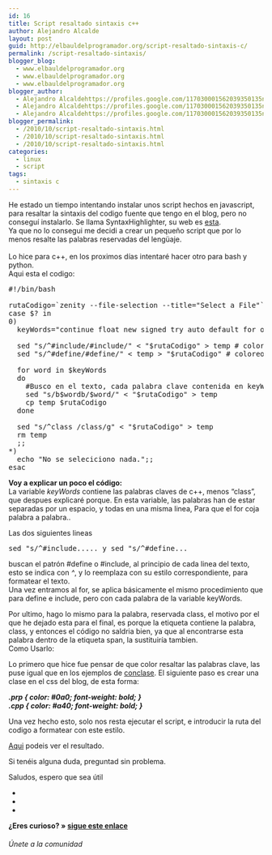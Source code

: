 ```yaml
---
id: 16
title: Script resaltado sintaxis c++
author: Alejandro Alcalde
layout: post
guid: http://elbauldelprogramador.org/script-resaltado-sintaxis-c/
permalink: /script-resaltado-sintaxis/
blogger_blog:
  - www.elbauldelprogramador.org
  - www.elbauldelprogramador.org
  - www.elbauldelprogramador.org
blogger_author:
  - Alejandro Alcaldehttps://profiles.google.com/117030001562039350135noreply@blogger.com
  - Alejandro Alcaldehttps://profiles.google.com/117030001562039350135noreply@blogger.com
  - Alejandro Alcaldehttps://profiles.google.com/117030001562039350135noreply@blogger.com
blogger_permalink:
  - /2010/10/script-resaltado-sintaxis.html
  - /2010/10/script-resaltado-sintaxis.html
  - /2010/10/script-resaltado-sintaxis.html
categories:
  - linux
  - script
tags:
  - sintaxis c
---
```

He estado un tiempo intentando instalar unos script hechos en javascript, para resaltar la sintaxis del codigo fuente que tengo en el blog, pero no conseguí instalarlo. Se llama SyntaxHighlighter, su web es <a href="http://alexgorbatchev.com/SyntaxHighlighter/" target="_blank">esta</a>.  
Ya que no lo consegui me decidi a crear un pequeño script que por lo menos resalte las palabras reservadas del lengüaje.  
<span class="fullpost"> <br /> Lo hice para c++, en los proximos días intentaré hacer otro para bash y python.<br /> Aqui esta el codigo:</p> 

<pre class="ejemplo"><span class="path">#!/bin/bash</span>

rutaCodigo=`zenity --file-selection --title="Select a File"`
<span class="bash">case</span> $? <span class="bash">in</span>
0)
  keyWords="continue float new signed try auto default for operator sizeof typedef break delete friend private static union case do goto protected struct unsigned catch double if public switch virtual char else inline register template void enum int return this volatile const extern long short throw while bool cout cin using namespace"

  <span class="bash">sed</span> "s/^#include/<span class="prp">#include</span>/" &lt; "$rutaCodigo" > temp # coloreo el include
  <span class="bash">sed</span> "s/^#define/<span class="prp">#define</span>/" &lt; temp > "$rutaCodigo" # coloreo el define

  <span class="bash">for</span> word <span class="bash">in</span> $keyWords
  <span class="bash">do</span>
    <span class="comentario">#Busco en el texto, cada palabra clave contenida en keyWords, y le añado la etiqueta span</span>
    <span class="bash">sed</span> "s/b$wordb/<span class="cpp">$word</span>/" &lt; "$rutaCodigo" > temp
    <span class="bash">cp</span> temp $rutaCodigo
  <span class="bash">done</span>

  <span class="bash">sed</span> "s/^class /<span class="cpp">class</span>/g" &lt; "$rutaCodigo" > temp
  <span class="bash">rm</span> temp
  ;;            
*)
  <span class="bash">echo</span> "No se seleciciono nada.";;
<span class="bash">esac</span>
</pre>

<p>
  <b>Voy a explicar un poco el código:</b><br /> La variable <em>keyWords</em> contiene las palabras claves de c++, menos &#8220;class&#8221;, que despues explicaré porque. En esta variable, las palabras han de estar separadas por un espacio, y todas en una misma linea, Para que el for coja palabra a palabra..
</p>

<p>
  Las dos siguientes lineas 
  
  <pre>sed "s/^#include..... y sed "s/^#define...</pre>
  
  <p>
    buscan el patrón #define o #include, al principio de cada linea del texto, esto se indica con <em>^</em>, y lo reemplaza con su estilo correspondiente, para formatear el texto.<br /> Una vez entramos al for, se aplica básicamente el mismo procedimiento que para define e include, pero con cada palabra de la variable keyWords.
  </p>
  
  <p>
    Por ultimo, hago lo mismo para la palabra, reservada class, el motivo por el que he dejado esta para el final, es porque la etiqueta <span class...> contiene la palabra, class, y entonces el código no saldria bien, ya que al encontrarse esta palabra dentro de la etiqueta span, la sustituiría tambien.<br /> Como Usarlo:
  </p>
  
  <p>
    Lo primero que hice fue pensar de que color resaltar las palabras clave, las puse igual que en los ejemplos de <a href="http://conclase.net/" target="_blank">conclase</a>. El siguiente paso es crear una clase en el css del blog, de esta forma:
  </p>
  
  <p>
    <b><i>.prp { color: #0a0; font-weight: bold; }<br /> .cpp { color: #a40; font-weight: bold; }</i></b>
  </p>
  
  <p>
    Una vez hecho esto, solo nos resta ejecutar el script, e introducir la ruta del codigo a formatear con este estilo.
  </p>
  
  <p>
    <a href="http://bashyc.blogspot.com/p/curso-c.html#ejercicio111" target="_blank">Aqui</a> podeis ver el resultado.
  </p>
  
  <p>
    Si tenéis alguna duda, preguntad sin problema.
  </p>
  
  <p>
    Saludos, espero que sea útil<br /> </span>
  </p>
  
  <div class="sharedaddy">
    <div class="sd-content">
      <ul>
        <li>
          <a class="hastip" rel="nofollow" href="http://twitter.com/home?status=Script resaltado sintaxis c+++http://elbauldelprogramador.com/script-resaltado-sintaxis/+V%C3%ADa+%40elbaulp" onclick="javascript:window.open(this.href, '', 'menubar=no,toolbar=no,resizable=yes,scrollbars=yes,height=600,width=600');return false;" title="Compartir en Twitter" target="_blank"><span class="iconbox-title"><i class="icon-twitter icon-2x"></i></span></a>
        </li>
        <li>
          <a class="hastip" rel="nofollow" href="http://www.facebook.com/sharer.php?u=http://elbauldelprogramador.com/script-resaltado-sintaxis/&t=Script resaltado sintaxis c+++http://elbauldelprogramador.com/script-resaltado-sintaxis/+V%C3%ADa+%40elbaulp" onclick="javascript:window.open(this.href, '', 'menubar=no,toolbar=no,resizable=yes,scrollbars=yes,height=600,width=600');return false;" title="Compartir en Facebook" target="_blank"><span class="iconbox-title"><i class="icon-facebook icon-2x"></i></span></a>
        </li>
        <li>
          <a class="hastip" rel="nofollow" href="https://plus.google.com/share?url=Script resaltado sintaxis c+++http://elbauldelprogramador.com/script-resaltado-sintaxis/+V%C3%ADa+%40elbaulp" onclick="javascript:window.open(this.href, '', 'menubar=no,toolbar=no,resizable=yes,scrollbars=yes,height=600,width=600');return false;" title="Compartir en G+" target="_blank"><span class="iconbox-title"><i class="icon-google-plus icon-2x"></i></span></a>
        </li>
      </ul>
    </div>
  </div>
  
  <span id="socialbottom" class="highlight style-2">
  
  <p>
    <strong>¿Eres curioso? » <a onclick="javascript:_gaq.push(['_trackEvent','random','click-random']);" href="/index.php?random=1">sigue este enlace</a></strong>
  </p>
  
  <h6>
    Únete a la comunidad
  </h6>
  
  <div class="iconsc hastip" title="2240 seguidores">
    <a href="http://twitter.com/elbaulp" target="_blank"><i class="icon-twitter"></i></a>
  </div>
  
  <div class="iconsc hastip" title="2452 fans">
    <a href="http://facebook.com/elbauldelprogramador" target="_blank"><i class="icon-facebook"></i></a>
  </div>
  
  <div class="iconsc hastip" title="0 +1s">
    <a href="http://plus.google.com/+Elbauldelprogramador" target="_blank"><i class="icon-google-plus"></i></a>
  </div>
  
  <div class="iconsc hastip" title="Repositorios">
    <a href="http://github.com/algui91" target="_blank"><i class="icon-github"></i></a>
  </div>
  
  <div class="iconsc hastip" title="Feed RSS">
    <a href="http://elbauldelprogramador.com/feed" target="_blank"><i class="icon-rss"></i></a>
  </div></span>